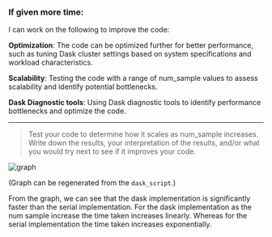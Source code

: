 ### If given more time:
I can work on the following to improve the code:

**Optimization**: The code can be optimized further for better performance, such as tuning Dask cluster settings based on system specifications and workload characteristics.

**Scalability**: Testing the code with a range of num_sample values to assess scalability and identify potential bottlenecks.

**Dask Diagnostic tools**: Using Dask diagnostic tools to identify performance bottlenecks and optimize the code.
<hr>

> Test your code to determine how it scales as num_sample increases. Write down the results, your interpretation of the results, and/or what you would try next to see if it improves your code.

![graph](./graph.png)

(Graph can be regenerated from the `dask_script`.)

From the graph, we can see that the dask implementation is significantly faster than the serial implementation. For the dask implementation as the num sample increase the time taken increases linearly. Whereas for the serial implementation the time taken increases exponentially. 

